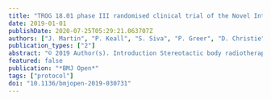 ```yaml
---
title: "TROG 18.01 phase III randomised clinical trial of the Novel Integration of New prostate radiation schedules with adJuvant Androgen deprivation: NINJA study protocol"
date: 2019-01-01
publishDate: 2020-07-25T05:29:21.063707Z
authors: ["J. Martin", "P. Keall", "S. Siva", "P. Greer", "D. Christie", "K. Moore", "J. Dowling", "D. Pryor", "P. Chong", "N. McLeod", "A. Raman", "J. Lynam", "J. Smart", "C. Oldmeadow", "C.I. Tang", "D.G. Murphy", "J. Millar", "K.H. Tai", "L. Holloway", "P. Reeves", "A. Hayden", "T. Lim", "T. Holt", "M. Sidhom"]
publication_types: ["2"]
abstract: "© 2019 Author(s). Introduction Stereotactic body radiotherapy (SBRT) is a non-invasive alternative to surgery for the treatment of non-metastatic prostate cancer (PC). The objectives of the Novel Integration of New prostate radiation schedules with adJuvant Androgen deprivation (NINJA) clinical trial are to compare two emerging SBRT regimens for efficacy with technical substudies focussing on MRI only planning and the use of knowledge-based planning (KBP) to assess radiotherapy plan quality. Methods and analysis Eligible patients must have biopsy-proven unfavourable intermediate or favourable high-risk PC, have an Eastern Collaborative Oncology Group (ECOG) performance status 0-1 and provide written informed consent. All patients will receive 6 months in total of androgen deprivation therapy. Patients will be randomised to one of two SBRT regimens. The first will be 40 Gy in five fractions given on alternating days (SBRT monotherapy). The second will be 20 Gy in two fractions given 1 week apart followed 2 weeks later by 36 Gy in 12 fractions given five times per week (virtual high-dose rate boost (HDRB)). The primary efficacy outcome will be biochemical clinical control at 5 years. Secondary endpoints for the initial portion of NINJA look at the transition of centres towards MRI only planning and the impact of KBP on real-time (RT) plan assessment. The first 150 men will demonstrate accrual feasibility as well as addressing the KBP and MRI planning aims, prior to proceeding with total accrual to 472 patients as a phase III randomised controlled trial. Ethics and dissemination NINJA is a multicentre cooperative clinical trial comparing two SBRT regimens for men with PC. It builds on promising results from several single-armed studies, and explores radiation dose escalation in the Virtual HDRB arm. The initial component includes novel technical elements, and will form an important platform set for a definitive phase III study. Trial registration number ANZCTN 12615000223538."
featured: false
publication: "*BMJ Open*"
tags: ["protocol"]
doi: "10.1136/bmjopen-2019-030731"
---
```



